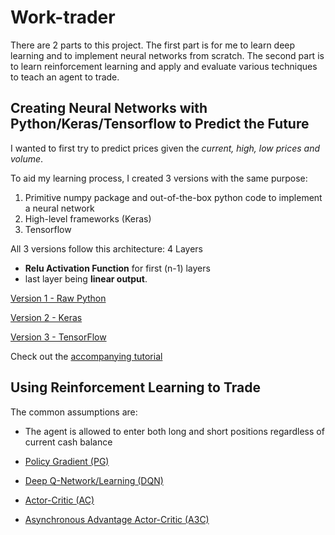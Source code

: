 # Work-trader
There are 2 parts to this project. The first part is for me to learn deep learning and to implement neural networks from scratch. The second part is to learn reinforcement learning and apply and evaluate various techniques to teach an agent to trade.


## Creating Neural Networks with Python/Keras/Tensorflow to Predict the Future
I wanted to first try to predict prices given the _current, high, low prices and volume_.

To aid my learning process, I created 3 versions with the same purpose:
1. Primitive numpy package and out-of-the-box python code to implement a neural network
2. High-level frameworks (Keras)
3. Tensorflow

All 3 versions follow this architecture:
4 Layers
- **Relu Activation Function** for first (n-1) layers
- last layer being **linear output**.


[Version 1 - Raw Python](https://github.com/workofart/work-trader/tree/master/v1)

[Version 2 - Keras](https://github.com/workofart/work-trader/tree/master/v2)

[Version 3 - TensorFlow](https://github.com/workofart/work-trader/tree/master/v3)

Check out the [accompanying tutorial](http://www.henrypan.com/blog/machine-learning/2019/03/20/ml-tut-price-prediction.html)


## Using Reinforcement Learning to Trade

The common assumptions are:
- The agent is allowed to enter both long and short positions regardless of current cash balance

- [Policy Gradient (PG)](https://github.com/workofart/ml-trading-playground/tree/master/playground/pg)
- [Deep Q-Network/Learning (DQN)](https://github.com/workofart/ml-trading-playground/tree/master/playground/dqn)
- [Actor-Critic (AC)](https://github.com/workofart/ml-trading-playground/tree/master/playground/ac)
- [Asynchronous Advantage Actor-Critic (A3C)](https://github.com/workofart/ml-trading-playground/tree/master/playground/a3c)
